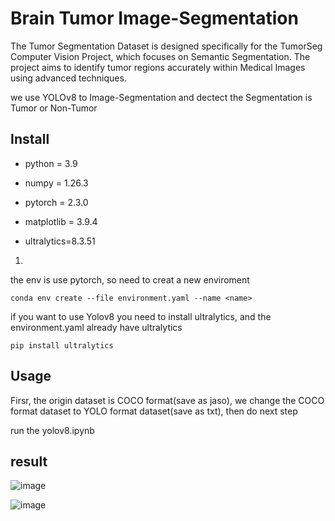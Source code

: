 # Brain Tumor Image-Segmentation
The Tumor Segmentation Dataset is designed specifically for the TumorSeg Computer Vision Project, which focuses on Semantic Segmentation. The project aims to identify tumor regions accurately within Medical Images using advanced techniques.

we use YOLOv8 to Image-Segmentation and dectect the Segmentation is Tumor or Non-Tumor

## Install
* python = 3.9

* numpy = 1.26.3
  
* pytorch = 2.3.0

* matplotlib = 3.9.4

* ultralytics=8.3.51

1.
the env is use pytorch, so need to creat a new enviroment

```
conda env create --file environment.yaml --name <name>
```

if you want to use Yolov8 you need to install ultralytics, and the environment.yaml already have ultralytics

```
pip install ultralytics
```

## Usage
Firsr, the origin dataset is COCO format(save as jaso), we change the COCO format dataset to YOLO format dataset(save as txt), then do next step

run the yolov8.ipynb

## result

![image](https://github.com/gndd1221/Brain-Tumor-Image-Segmentation/blob/c43e32a0a89187ae01271ab2dd321ee0b6d8bfb6/yolo/runs/detect/train/results.png)

![image](https://github.com/gndd1221/Brain-Tumor-Image-Segmentation/blob/c43e32a0a89187ae01271ab2dd321ee0b6d8bfb6/yolo/runs/detect/train/confusion_matrix.png)

